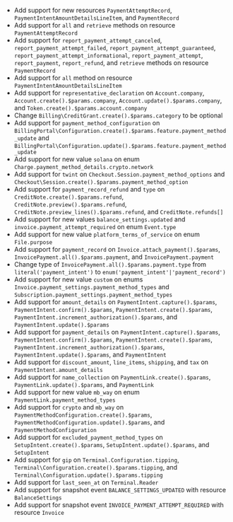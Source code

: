 * Add support for new resources `PaymentAttemptRecord`, `PaymentIntentAmountDetailsLineItem`, and `PaymentRecord`
* Add support for `all` and `retrieve` methods on resource `PaymentAttemptRecord`
* Add support for `report_payment_attempt_canceled`, `report_payment_attempt_failed`, `report_payment_attempt_guaranteed`, `report_payment_attempt_informational`, `report_payment_attempt`, `report_payment`, `report_refund`, and `retrieve` methods on resource `PaymentRecord`
* Add support for `all` method on resource `PaymentIntentAmountDetailsLineItem`
* Add support for `representative_declaration` on `Account.company`, `Account.create().$params.company`, `Account.update().$params.company`, and `Token.create().$params.account.company`
* Change `Billing\CreditGrant.create().$params.category` to be optional
* Add support for `payment_method_configuration` on `BillingPortal\Configuration.create().$params.feature.payment_method_update` and `BillingPortal\Configuration.update().$params.feature.payment_method_update`
* Add support for new value `solana` on enum `Charge.payment_method_details.crypto.network`
* Add support for `twint` on `Checkout.Session.payment_method_options` and `Checkout\Session.create().$params.payment_method_option`
* Add support for `payment_record_refund` and `type` on `CreditNote.create().$params.refund`, `CreditNote.preview().$params.refund`, `CreditNote.preview_lines().$params.refund`, and `CreditNote.refunds[]`
* Add support for new values `balance_settings.updated` and `invoice.payment_attempt_required` on enum `Event.type`
* Add support for new value `platform_terms_of_service` on enum `File.purpose`
* Add support for `payment_record` on `Invoice.attach_payment().$params`, `InvoicePayment.all().$params.payment`, and `InvoicePayment.payment`
* Change type of `InvoicePayment.all().$params.payment.type` from `literal('payment_intent')` to `enum('payment_intent'|'payment_record')`
* Add support for new value `custom` on enums `Invoice.payment_settings.payment_method_types` and `Subscription.payment_settings.payment_method_types`
* Add support for `amount_details` on `PaymentIntent.capture().$params`, `PaymentIntent.confirm().$params`, `PaymentIntent.create().$params`, `PaymentIntent.increment_authorization().$params`, and `PaymentIntent.update().$params`
* Add support for `payment_details` on `PaymentIntent.capture().$params`, `PaymentIntent.confirm().$params`, `PaymentIntent.create().$params`, `PaymentIntent.increment_authorization().$params`, `PaymentIntent.update().$params`, and `PaymentIntent`
* Add support for `discount_amount`, `line_items`, `shipping`, and `tax` on `PaymentIntent.amount_details`
* Add support for `name_collection` on `PaymentLink.create().$params`, `PaymentLink.update().$params`, and `PaymentLink`
* Add support for new value `mb_way` on enum `PaymentLink.payment_method_types`
* Add support for `crypto` and `mb_way` on `PaymentMethodConfiguration.create().$params`, `PaymentMethodConfiguration.update().$params`, and `PaymentMethodConfiguration`
* Add support for `excluded_payment_method_types` on `SetupIntent.create().$params`, `SetupIntent.update().$params`, and `SetupIntent`
* Add support for `gip` on `Terminal.Configuration.tipping`, `Terminal\Configuration.create().$params.tipping`, and `Terminal\Configuration.update().$params.tipping`
* Add support for `last_seen_at` on `Terminal.Reader`
* Add support for snapshot event `BALANCE_SETTINGS_UPDATED` with resource `BalanceSettings`
* Add support for snapshot event `INVOICE_PAYMENT_ATTEMPT_REQUIRED` with resource `Invoice`